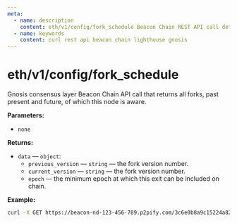 ```yaml
---
meta:
  - name: description
    content: eth/v1/config/fork_schedule Beacon Chain REST API call details and examples.
  - name: keywords
    content: curl rest api beacon chain lighthouse gnosis
---
```


# eth/v1/config/fork_schedule

Gnosis consensus layer Beacon Chain API call that returns all forks, past present and future, of which this node is aware.

**Parameters:** 

* `none`

**Returns:** 

* `data` — `object`:
  * `previous_version` — `string` — the fork version number.
  * `current_version` — `string` — the fork version number.
  * `epoch` — the minimum epoch at which this exit can be included on chain.

**Example:**

``` sh
curl -X GET https://beacon-nd-123-456-789.p2pify.com/3c6e0b8a9c15224a8228b9a98ca1531d/eth/v1/config/fork_schedule
```
